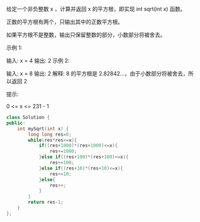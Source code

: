 给定一个非负整数 x ，计算并返回 x 的平方根，即实现 int sqrt(int x) 函数。

正数的平方根有两个，只输出其中的正数平方根。

如果平方根不是整数，输出只保留整数的部分，小数部分将被舍去。

 

示例 1:

输入: x = 4
输出: 2
示例 2:

输入: x = 8
输出: 2
解释: 8 的平方根是 2.82842...，由于小数部分将被舍去，所以返回 2


提示:

0 <= x <= 231 - 1

```cpp
class Solution {
public:
    int mySqrt(int x) {
        long long res=0;
        while(res*res<=x){
            if((res+1000)*(res+1000)<=x){
                res+=1000;
            }else if((res+100)*(res+100)<=x){
                res+=100;
            }else if((res+10)*(res+10)<=x){
                res+=10;
            }else{
                res++;
            }
        }
        return res-1;
    }
};
```

